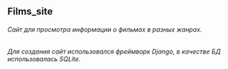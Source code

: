 ## Films_site
###### Сайт для просмотра информации о фильмах в разных жанрах.
###### Для создания сайт использовался фреймворк Django, в качестве БД использовалась SQLite.
